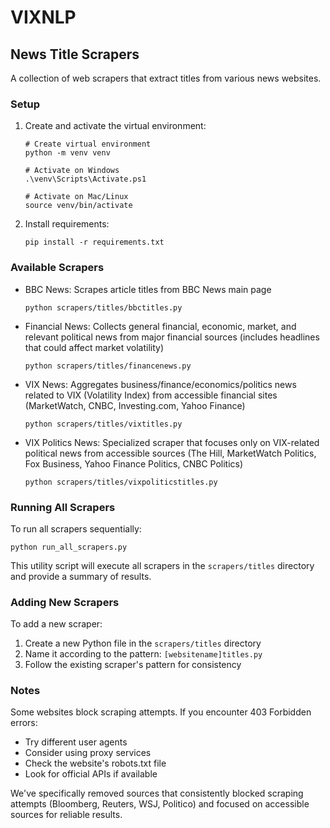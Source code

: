 # VIXNLP

## News Title Scrapers

A collection of web scrapers that extract titles from various news websites.

### Setup

1. Create and activate the virtual environment:
   ```
   # Create virtual environment
   python -m venv venv
   
   # Activate on Windows
   .\venv\Scripts\Activate.ps1
   
   # Activate on Mac/Linux
   source venv/bin/activate
   ```

2. Install requirements:
   ```
   pip install -r requirements.txt
   ```

### Available Scrapers

- BBC News: Scrapes article titles from BBC News main page
  ```
  python scrapers/titles/bbctitles.py
  ```

- Financial News: Collects general financial, economic, market, and relevant political news from major financial sources (includes headlines that could affect market volatility)
  ```
  python scrapers/titles/financenews.py
  ```

- VIX News: Aggregates business/finance/economics/politics news related to VIX (Volatility Index) from accessible financial sites (MarketWatch, CNBC, Investing.com, Yahoo Finance)
  ```
  python scrapers/titles/vixtitles.py
  ```

- VIX Politics News: Specialized scraper that focuses only on VIX-related political news from accessible sources (The Hill, MarketWatch Politics, Fox Business, Yahoo Finance Politics, CNBC Politics)
  ```
  python scrapers/titles/vixpoliticstitles.py
  ```

### Running All Scrapers

To run all scrapers sequentially:
```
python run_all_scrapers.py
```

This utility script will execute all scrapers in the `scrapers/titles` directory and provide a summary of results.

### Adding New Scrapers

To add a new scraper:
1. Create a new Python file in the `scrapers/titles` directory
2. Name it according to the pattern: `[websitename]titles.py`
3. Follow the existing scraper's pattern for consistency

### Notes

Some websites block scraping attempts. If you encounter 403 Forbidden errors:
- Try different user agents
- Consider using proxy services
- Check the website's robots.txt file
- Look for official APIs if available

We've specifically removed sources that consistently blocked scraping attempts (Bloomberg, Reuters, WSJ, Politico) and focused on accessible sources for reliable results.